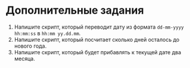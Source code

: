 # Дополнительные задания

1. Напишите скрипт, который переводит дату из формата `dd-mm-yyyy hh:mm:ss` в `hh:mm yy.dd.mm`.
2. Напишите скрипт, который посчитает сколько дней осталось до нового года.
3. Напишите скрипт, который будет прибавлять к текущей дате два месяца. 
